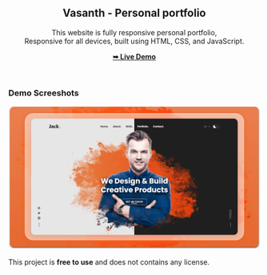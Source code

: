 <div align="center">

  <h2 align="center">Vasanth - Personal portfolio</h2>

  This website is fully responsive personal portfolio, <br />Responsive for all devices, built using HTML, CSS, and JavaScript.

  <a href="https://vasanth2610.github.io/vasanth-portfolio/"><strong>➥ Live Demo</strong></a>

</div>

<br />

### Demo Screeshots

![Vasanth Portfolio Desktop Demo](./readme-images/desktop.png "Desktop Demo")

This project is **free to use** and does not contains any license.
